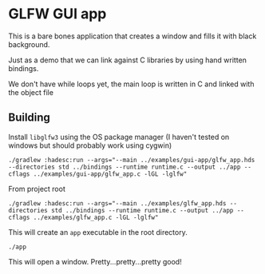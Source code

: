 # GLFW GUI app

This is a bare bones application that creates a window and fills it
with black background.

Just as a demo that we can link against C libraries by using hand
written bindings.

We don't have while loops yet, the main loop is written in C and linked
with the object file

## Building
Install `libglfw3` using the OS package manager (I haven't tested on
windows but should probably work using cygwin)

```
./gradlew :hadesc:run --args="--main ../examples/gui-app/glfw_app.hds --directories std ../bindings --runtime runtime.c --output ../app --cflags ../examples/gui-app/glfw_app.c -lGL -lglfw"
```

From project root
```
./gradlew :hadesc:run --args="--main ../examples/glfw_app.hds --directories std ../bindings --runtime runtime.c --output ../app --cflags ../examples/glfw_app.c -lGL -lglfw"
```
This will create an `app` executable in the root directory.

```
./app
```
This will open a window. Pretty...pretty...pretty good!
